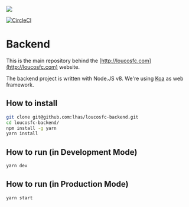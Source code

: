 ![](http://loucosfc.com/assets/logo-846f77c8d6ca20d7d2f6b6eb698c2aa6.png)

[![CircleCI](https://circleci.com/gh/loucosfc/backend.svg?style=svg)](https://circleci.com/gh/loucosfc/backend)

# Backend

This is the main repository behind the [http://loucosfc.com](http://loucosfc.com) website.

The backend project is written with Node.JS v8. We're using [Koa](http://koajs.com/) as web framework.

## How to install

```bash
git clone git@github.com:lhas/loucosfc-backend.git
cd loucosfc-backend/
npm install -g yarn
yarn install
```

## How to run (in Development Mode)

```bash
yarn dev
```

## How to run (in Production Mode)

```bash
yarn start
```
